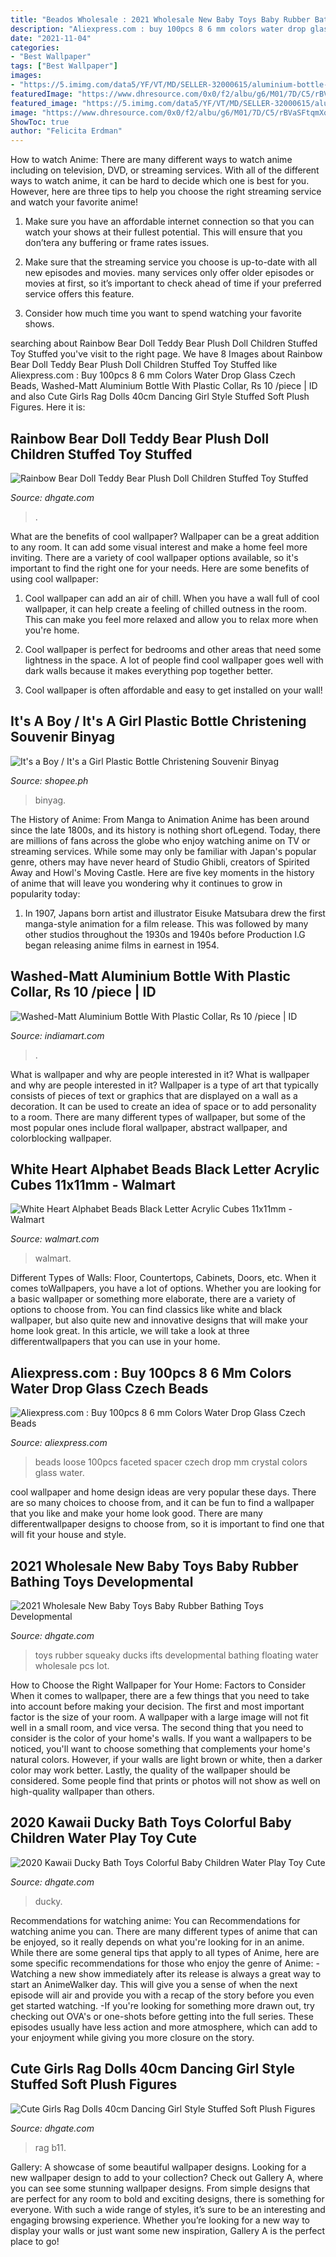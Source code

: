 ```yaml
---
title: "Beados Wholesale : 2021 Wholesale New Baby Toys Baby Rubber Bathing Toys Developmental"
description: "Aliexpress.com : buy 100pcs 8 6 mm colors water drop glass czech beads"
date: "2021-11-04"
categories:
- "Best Wallpaper"
tags: ["Best Wallpaper"]
images:
- "https://5.imimg.com/data5/YF/VT/MD/SELLER-32000615/aluminium-bottle-with-plastic-collar-500x500.jpg"
featuredImage: "https://www.dhresource.com/0x0/f2/albu/g6/M01/7D/C5/rBVaSFtqmXqAaT7MAAKIdRIeehU849.jpg"
featured_image: "https://5.imimg.com/data5/YF/VT/MD/SELLER-32000615/aluminium-bottle-with-plastic-collar-500x500.jpg"
image: "https://www.dhresource.com/0x0/f2/albu/g6/M01/7D/C5/rBVaSFtqmXqAaT7MAAKIdRIeehU849.jpg"
ShowToc: true
author: "Felicita Erdman"
---
```



How to watch Anime: There are many different ways to watch anime including on television, DVD, or streaming services.
With all of the different ways to watch anime, it can be hard to decide which one is best for you. However, here are three tips to help you choose the right streaming service and watch your favorite anime!
1. Make sure you have an affordable internet connection so that you can watch your shows at their fullest potential. This will ensure that you don’tera any buffering or frame rates issues.

2. Make sure that the streaming service you choose is up-to-date with all new episodes and movies. many services only offer older episodes or movies at first, so it’s important to check ahead of time if your preferred service offers this feature.

3. Consider how much time you want to spend watching your favorite shows.

	

		
searching about Rainbow Bear Doll Teddy Bear Plush Doll Children Stuffed Toy Stuffed you've visit to the right page. We have 8 Images about Rainbow Bear Doll Teddy Bear Plush Doll Children Stuffed Toy Stuffed like Aliexpress.com : Buy 100pcs 8 6 mm Colors Water Drop Glass Czech Beads, Washed-Matt Aluminium Bottle With Plastic Collar, Rs 10 /piece | ID and also Cute Girls Rag Dolls 40cm Dancing Girl Style Stuffed Soft Plush Figures. Here it is:
		
    
## Rainbow Bear Doll Teddy Bear Plush Doll Children Stuffed Toy Stuffed

<img loading=lazy src="https://image.dhgate.com/0x0/f2/albu/g8/M00/83/80/rBVaV1yUm7iANVDUAAMdOwMt8KM484.jpg" onerror="this.onerror=null;this.src='https://tse3.mm.bing.net/th?id=OIP.lXJhDUpggIfSLkqGBSH_xAHaHa&amp;pid=15.1';" alt="Rainbow Bear Doll Teddy Bear Plush Doll Children Stuffed Toy Stuffed">

_Source: dhgate.com_

>. 

	

What are the benefits of cool wallpaper?
Wallpaper can be a great addition to any room. It can add some visual interest and make a home feel more inviting. There are a variety of cool wallpaper options available, so it's important to find the right one for your needs. Here are some benefits of using cool wallpaper: 
1. Cool wallpaper can add an air of chill. When you have a wall full of cool wallpaper, it can help create a feeling of chilled outness in the room. This can make you feel more relaxed and allow you to relax more when you're home. 

2. Cool wallpaper is perfect for bedrooms and other areas that need some lightness in the space. A lot of people find cool wallpaper goes well with dark walls because it makes everything pop together better. 

3. Cool wallpaper is often affordable and easy to get installed on your wall!

    
## It&#039;s A Boy / It&#039;s A Girl Plastic Bottle Christening Souvenir Binyag

<img loading=lazy src="https://cf.shopee.ph/file/527c357514802f41fad080cfbfdd2fd0" onerror="this.onerror=null;this.src='https://tse2.mm.bing.net/th?id=OIP.Unw1dRSAL0H60IDPv90v0AHaHa&amp;pid=15.1';" alt="It&#039;s a Boy / It&#039;s a Girl Plastic Bottle Christening Souvenir Binyag">

_Source: shopee.ph_

>binyag. 

	

The History of Anime: From Manga to Animation
Anime has been around since the late 1800s, and its history is nothing short ofLegend. Today, there are millions of fans across the globe who enjoy watching anime on TV or streaming services. While some may only be familiar with Japan's popular genre, others may have never heard of Studio Ghibli, creators of Spirited Away and Howl's Moving Castle. Here are five key moments in the history of anime that will leave you wondering why it continues to grow in popularity today:
1) In 1907, Japans born artist and illustrator Eisuke Matsubara drew the first manga-style animation for a film release. This was followed by many other studios throughout the 1930s and 1940s before Production I.G began releasing anime films in earnest in 1954.

    
## Washed-Matt Aluminium Bottle With Plastic Collar, Rs 10 /piece | ID

<img loading=lazy src="https://5.imimg.com/data5/YF/VT/MD/SELLER-32000615/aluminium-bottle-with-plastic-collar-500x500.jpg" onerror="this.onerror=null;this.src='https://tse2.mm.bing.net/th?id=OIP.mDrxIk32XQxTAz5hkJMcVwHaHa&amp;pid=15.1';" alt="Washed-Matt Aluminium Bottle With Plastic Collar, Rs 10 /piece | ID">

_Source: indiamart.com_

>. 

	

What is wallpaper and why are people interested in it?
What is wallpaper and why are people interested in it?
Wallpaper is a type of art that typically consists of pieces of text or graphics that are displayed on a wall as a decoration. It can be used to create an idea of space or to add personality to a room. There are many different types of wallpaper, but some of the most popular ones include floral wallpaper, abstract wallpaper, and colorblocking wallpaper.

    
## White Heart Alphabet Beads Black Letter Acrylic Cubes 11x11mm - Walmart

<img loading=lazy src="https://i5.walmartimages.com/asr/a9b564c1-601d-4946-925c-237946ea8683_1.fc3b07a0ee02994f8021b378bb3ea731.jpeg?odnWidth=612&amp;odnHeight=612&amp;odnBg=ffffff" onerror="this.onerror=null;this.src='https://tse1.mm.bing.net/th?id=OIP.5hkiOrbuBsSm6KcF4YrXAgHaHa&amp;pid=15.1';" alt="White Heart Alphabet Beads Black Letter Acrylic Cubes 11x11mm - Walmart">

_Source: walmart.com_

>walmart. 

	

Different Types of Walls: Floor, Countertops, Cabinets, Doors, etc.
When it comes toWallpapers, you have a lot of options. Whether you are looking for a basic wallpaper or something more elaborate, there are a variety of options to choose from. You can find classics like white and black wallpaper, but also quite new and innovative designs that will make your home look great. In this article, we will take a look at three differentwallpapers that you can use in your home.

    
## Aliexpress.com : Buy 100pcs 8 6 Mm Colors Water Drop Glass Czech Beads

<img loading=lazy src="https://ae01.alicdn.com/kf/HTB1TNuTPVXXXXb7XFXXq6xXFXXXK/100pcs-8-6-mm-Colors-Water-Drop-Glass-Czech-Beads-Faceted-Crystal-Spacer-Loose-Beads-For.jpg" onerror="this.onerror=null;this.src='https://tse3.mm.bing.net/th?id=OIP.qaljfPop0BXmttHlgC5KzAHaHa&amp;pid=15.1';" alt="Aliexpress.com : Buy 100pcs 8 6 mm Colors Water Drop Glass Czech Beads">

_Source: aliexpress.com_

>beads loose 100pcs faceted spacer czech drop mm crystal colors glass water. 

	

cool wallpaper and home design ideas are very popular these days. There are so many choices to choose from, and it can be fun to find a wallpaper that you like and make your home look good. There are many differentwallpaper designs to choose from, so it is important to find one that will fit your house and style.

    
## 2021 Wholesale New Baby Toys Baby Rubber Bathing Toys Developmental

<img loading=lazy src="http://g03.a.alicdn.com/kf/HTB1ZcwyPXXXXXaMaXXXq6xXFXXXq/220696748/HTB1ZcwyPXXXXXaMaXXXq6xXFXXXq.jpg?size=225192&amp;height=800&amp;width=800&amp;hash=6217b61caa008b37e967e0762ae82190" onerror="this.onerror=null;this.src='https://tse1.mm.bing.net/th?id=OIP.Yhe2HKoAizfpZ-B2KughkAHaHa&amp;pid=15.1';" alt="2021 Wholesale New Baby Toys Baby Rubber Bathing Toys Developmental">

_Source: dhgate.com_

>toys rubber squeaky ducks ifts developmental bathing floating water wholesale pcs lot. 

	

How to Choose the Right Wallpaper for Your Home: Factors to Consider
When it comes to wallpaper, there are a few things that you need to take into account before making your decision. The first and most important factor is the size of your room. A wallpaper with a large image will not fit well in a small room, and vice versa. 
The second thing that you need to consider is the color of your home's walls. If you want a wallpapers to be noticed, you'll want to choose something that complements your home's natural colors. However, if your walls are light brown or white, then a darker color may work better. 
Lastly, the quality of the wallpaper should be considered. Some people find that prints or photos will not show as well on high-quality wallpaper than others.

    
## 2020 Kawaii Ducky Bath Toys Colorful Baby Children Water Play Toy Cute

<img loading=lazy src="https://image.dhgate.com/0x0p/f2/albu/g7/M01/0F/94/rBVaSltQgPmAPMoJAAMOAgSVwtA782.jpg" onerror="this.onerror=null;this.src='https://tse3.mm.bing.net/th?id=OIP.LQpCZWOZludS3xdx-nr_JQHaHa&amp;pid=15.1';" alt="2020 Kawaii Ducky Bath Toys Colorful Baby Children Water Play Toy Cute">

_Source: dhgate.com_

>ducky. 

	

Recommendations for watching anime: You can
Recommendations for watching anime you can. There are many different types of anime that can be enjoyed, so it really depends on what you're looking for in an anime. While there are some general tips that apply to all types of Anime, here are some specific recommendations for those who enjoy the genre of Anime: 
-Watching a new show immediately after its release is always a great way to start an AnimeWalker day. This will give you a sense of when the next episode will air and provide you with a recap of the story before you even get started watching. 
-If you're looking for something more drawn out, try checking out OVA's or one-shots before getting into the full series. These episodes usually have less action and more atmosphere, which can add to your enjoyment while giving you more closure on the story.

    
## Cute Girls Rag Dolls 40cm Dancing Girl Style Stuffed Soft Plush Figures

<img loading=lazy src="https://www.dhresource.com/0x0/f2/albu/g6/M01/7D/C5/rBVaSFtqmXqAaT7MAAKIdRIeehU849.jpg" onerror="this.onerror=null;this.src='https://tse1.mm.bing.net/th?id=OIP.-bUNYweKTWa1sPG_CJPPXwHaHa&amp;pid=15.1';" alt="Cute Girls Rag Dolls 40cm Dancing Girl Style Stuffed Soft Plush Figures">

_Source: dhgate.com_

>rag b11. 

	

Gallery: A showcase of some beautiful wallpaper designs.
Looking for a new wallpaper design to add to your collection? Check out Gallery A, where you can see some stunning wallpaper designs. From simple designs that are perfect for any room to bold and exciting designs, there is something for everyone. With such a wide range of styles, it’s sure to be an interesting and engaging browsing experience. Whether you’re looking for a new way to display your walls or just want some new inspiration, Gallery A is the perfect place to go!





	
	
